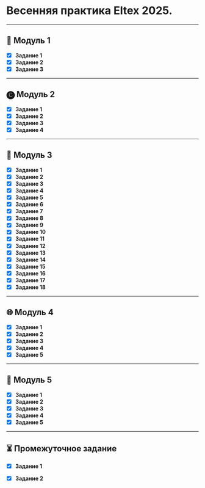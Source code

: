 # Весенняя практика Eltex 2025.

***

## 🐧 Модуль 1

- [x] **Задание 1**
- [x] **Задание 2**
- [x] **Задание 3**

***

## 🅒 Модуль 2

- [x] **Задание 1**
- [x] **Задание 2**
- [x] **Задание 3**
- [x] **Задание 4**

***

## 🔄 Модуль 3

- [x] **Задание 1**
- [x] **Задание 2**
- [x] **Задание 3**
- [x] **Задание 4**
- [x] **Задание 5**
- [x] **Задание 6**
- [x] **Задание 7**
- [x] **Задание 8**
- [x] **Задание 9**
- [x] **Задание 10**
- [x] **Задание 11**
- [x] **Задание 12**
- [x] **Задание 13**
- [x] **Задание 14**
- [x] **Задание 15**
- [x] **Задание 16**
- [x] **Задание 17**
- [x] **Задание 18**

***

## 🌐 Модуль 4

- [x] **Задание 1**
- [x] **Задание 2**
- [x] **Задание 3**
- [x] **Задание 4**
- [x] **Задание 5**

***

## 🧠 Модуль 5

- [x] **Задание 1**
- [x] **Задание 2**
- [x] **Задание 3**
- [x] **Задание 4**
- [x] **Задание 5**

***

## ⏳ Промежуточное задание 

- [x] **Задание 1**
- [x] **Задание 2**

